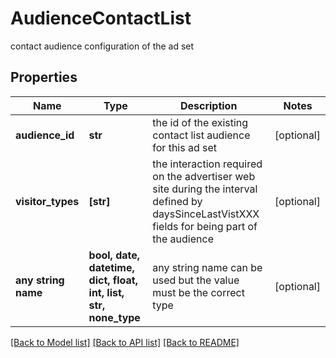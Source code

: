 # AudienceContactList

contact audience configuration of the ad set

## Properties
Name | Type | Description | Notes
------------ | ------------- | ------------- | -------------
**audience_id** | **str** | the id of the existing contact list audience for this ad set | [optional] 
**visitor_types** | **[str]** | the interaction required on the advertiser web site during the interval defined by daysSinceLastVistXXX fields for being part of the audience | [optional] 
**any string name** | **bool, date, datetime, dict, float, int, list, str, none_type** | any string name can be used but the value must be the correct type | [optional]

[[Back to Model list]](../README.md#documentation-for-models) [[Back to API list]](../README.md#documentation-for-api-endpoints) [[Back to README]](../README.md)


